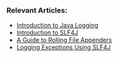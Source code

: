 ### Relevant Articles:
- [Introduction to Java Logging](http://www.baeldung.com/java-logging-intro)
- [Introduction to SLF4J](http://www.baeldung.com/slf4j-with-log4j2-logback)
- [A Guide to Rolling File Appenders](http://www.baeldung.com/java-logging-rolling-file-appenders)
- [Logging Exceptions Using SLF4J](https://www.baeldung.com/slf4j-log-exceptions)

